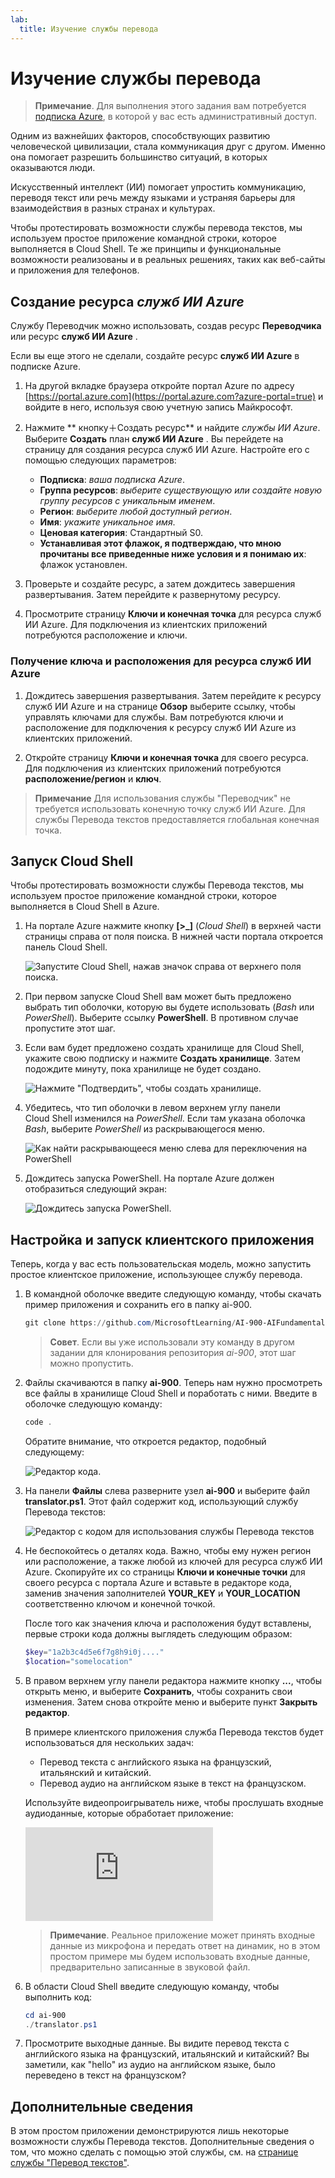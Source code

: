 ```yaml
---
lab:
  title: Изучение службы перевода
---
```


# Изучение службы перевода

> **Примечание**. Для выполнения этого задания вам потребуется [подписка Azure](https://azure.microsoft.com/free?azure-portal=true), в которой у вас есть административный доступ.

Одним из важнейших факторов, способствующих развитию человеческой цивилизации, стала коммуникация друг с другом. Именно она помогает разрешить большинство ситуаций, в которых оказываются люди.

Искусственный интеллект (ИИ) помогает упростить коммуникацию, переводя текст или речь между языками и устраняя барьеры для взаимодействия в разных странах и культурах.

Чтобы протестировать возможности службы перевода текстов, мы используем простое приложение командной строки, которое выполняется в Cloud Shell. Те же принципы и функциональные возможности реализованы и в реальных решениях, таких как веб-сайты и приложения для телефонов.

## Создание ресурса *служб ИИ Azure*

Службу Переводчик можно использовать, создав ресурс **Переводчика** или ресурс **служб ИИ Azure** .

Если вы еще этого не сделали, создайте ресурс **служб ИИ Azure** в подписке Azure.

1. На другой вкладке браузера откройте портал Azure по адресу [https://portal.azure.com](https://portal.azure.com?azure-portal=true) и войдите в него, используя свою учетную запись Майкрософт.

1. Нажмите ** кнопку&#65291;Создать ресурс** и найдите *службы ИИ Azure*. Выберите **Создать** план **служб ИИ Azure** . Вы перейдете на страницу для создания ресурса служб ИИ Azure. Настройте его с помощью следующих параметров:
    - **Подписка**: *ваша подписка Azure*.
    - **Группа ресурсов**: *выберите существующую или создайте новую группу ресурсов с уникальным именем*.
    - **Регион**: *выберите любой доступный регион*.
    - **Имя**: *укажите уникальное имя*.
    - **Ценовая категория**: Стандартный S0.
    - **Устанавливая этот флажок, я подтверждаю, что мною прочитаны все приведенные ниже условия и я понимаю их**: флажок установлен.

1. Проверьте и создайте ресурс, а затем дождитесь завершения развертывания. Затем перейдите к развернутому ресурсу.

1. Просмотрите страницу **Ключи и конечная точка** для ресурса служб ИИ Azure. Для подключения из клиентских приложений потребуются расположение и ключи.

### Получение ключа и расположения для ресурса служб ИИ Azure

1. Дождитесь завершения развертывания. Затем перейдите к ресурсу служб ИИ Azure и на странице **Обзор** выберите ссылку, чтобы управлять ключами для службы. Вам потребуются ключи и расположение для подключения к ресурсу служб ИИ Azure из клиентских приложений.

1. Откройте страницу **Ключи и конечная точка** для своего ресурса. Для подключения из клиентских приложений потребуются **расположение/регион** и **ключ**.

> **Примечание** Для использования службы "Переводчик" не требуется использовать конечную точку служб ИИ Azure. Для службы Перевода текстов предоставляется глобальная конечная точка. 

## Запуск Cloud Shell

Чтобы протестировать возможности службы Перевода текстов, мы используем простое приложение командной строки, которое выполняется в Cloud Shell в Azure. 

1. На портале Azure нажмите кнопку **[>_]** (*Cloud Shell*) в верхней части страницы справа от поля поиска. В нижней части портала откроется панель Cloud Shell.

    ![Запустите Cloud Shell, нажав значок справа от верхнего поля поиска.](media/translate-text-and-speech/powershell-portal-guide-1.png)

1. При первом запуске Cloud Shell вам может быть предложено выбрать тип оболочки, которую вы будете использовать (*Bash* или *PowerShell*). Выберите ссылку **PowerShell**. В противном случае пропустите этот шаг.  

1. Если вам будет предложено создать хранилище для Cloud Shell, укажите свою подписку и нажмите **Создать хранилище**. Затем подождите минуту, пока хранилище не будет создано.

    ![Нажмите "Подтвердить", чтобы создать хранилище.](media/translate-text-and-speech/powershell-portal-guide-2.png)

1. Убедитесь, что тип оболочки в левом верхнем углу панели Cloud Shell изменился на *PowerShell*. Если там указана оболочка *Bash*, выберите *PowerShell* из раскрывающегося меню. 

    ![Как найти раскрывающееся меню слева для переключения на PowerShell](media/translate-text-and-speech/powershell-portal-guide-3.png) 

1. Дождитесь запуска PowerShell. На портале Azure должен отобразиться следующий экран:  

    ![Дождитесь запуска PowerShell.](media/translate-text-and-speech/powershell-prompt.png)

## Настройка и запуск клиентского приложения

Теперь, когда у вас есть пользовательская модель, можно запустить простое клиентское приложение, использующее службу перевода.

1. В командной оболочке введите следующую команду, чтобы скачать пример приложения и сохранить его в папку ai-900.

    ```PowerShell
    git clone https://github.com/MicrosoftLearning/AI-900-AIFundamentals ai-900
    ```

    >**Совет**. Если вы уже использовали эту команду в другом задании для клонирования репозитория *ai-900*, этот шаг можно пропустить.

1. Файлы скачиваются в папку **ai-900**. Теперь нам нужно просмотреть все файлы в хранилище Cloud Shell и поработать с ними. Введите в оболочке следующую команду: 

     ```PowerShell
    code .
    ```

    Обратите внимание, что откроется редактор, подобный следующему: 

    ![Редактор кода.](media/translate-text-and-speech/powershell-portal-guide-4.png)

1. На панели **Файлы** слева разверните узел **ai-900** и выберите файл **translator.ps1**. Этот файл содержит код, использующий службу Перевода текстов:

    ![Редактор с кодом для использования службы Перевода текстов](media/translate-text-and-speech/translate-code.png)

1. Не беспокойтесь о деталях кода. Важно, чтобы ему нужен регион или расположение, а также любой из ключей для ресурса служб ИИ Azure. Скопируйте их со страницы **Ключи и конечные точки** для своего ресурса с портала Azure и вставьте в редакторе кода, заменив значения заполнителей **YOUR_KEY** и **YOUR_LOCATION** соответственно ключом и конечной точкой.

    После того как значения ключа и расположения будут вставлены, первые строки кода должны выглядеть следующим образом:

    ```PowerShell
    $key="1a2b3c4d5e6f7g8h9i0j...."
    $location="somelocation"
    ```

1. В правом верхнем углу панели редактора нажмите кнопку **...**, чтобы открыть меню, и выберите **Сохранить**, чтобы сохранить свои изменения. Затем снова откройте меню и выберите пункт **Закрыть редактор**.

    В примере клиентского приложения служба Перевода текстов будет использоваться для нескольких задач:
    - Перевод текста с английского языка на французский, итальянский и китайский.
    - Перевод аудио на английском языке в текст на французском.

    Используйте видеопроигрыватель ниже, чтобы прослушать входные аудиоданные, которые обработает приложение:

    <div class="embeddedvideo"><iframe src="https://www.microsoft.com/videoplayer/embed/RWORN0" frameborder="0" allowfullscreen="true" data-linktype="external"></iframe></div>


    > **Примечание**. Реальное приложение может принять входные данные из микрофона и передать ответ на динамик, но в этом простом примере мы будем использовать входные данные, предварительно записанные в звуковой файл.

1. В области Cloud Shell введите следующую команду, чтобы выполнить код:

    ```PowerShell
    cd ai-900
    ./translator.ps1
    ```

1. Просмотрите выходные данные. Вы видите перевод текста с английского языка на французский, итальянский и китайский?  Вы заметили, как "hello" из аудио на английском языке, было переведено в текст на французском?

## Дополнительные сведения

В этом простом приложении демонстрируются лишь некоторые возможности службы Перевода текстов. Дополнительные сведения о том, что можно сделать с помощью этой службы, см. на [странице службы "Перевод текстов"](https://docs.microsoft.com/azure/cognitive-services/translator/translator-overview).